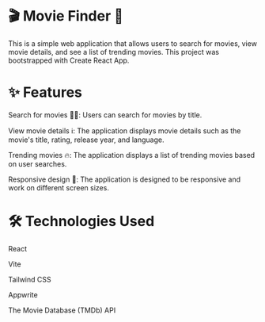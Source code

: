 # 🎬 Movie Finder 🍿
This is a simple web application that allows users to search for movies, view movie details, and see a list of trending movies. This project was bootstrapped with Create React App.

# ✨ Features
Search for movies 🕵️‍♀️: Users can search for movies by title.

View movie details ℹ️: The application displays movie details such as the movie's title, rating, release year, and language.

Trending movies 🔥: The application displays a list of trending movies based on user searches.

Responsive design 📱: The application is designed to be responsive and work on different screen sizes.

# 🛠️ Technologies Used
React

Vite

Tailwind CSS

Appwrite

The Movie Database (TMDb) API

